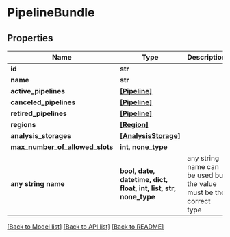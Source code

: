 # PipelineBundle


## Properties
Name | Type | Description | Notes
------------ | ------------- | ------------- | -------------
**id** | **str** |  | 
**name** | **str** |  | 
**active_pipelines** | [**[Pipeline]**](Pipeline.md) |  | 
**canceled_pipelines** | [**[Pipeline]**](Pipeline.md) |  | 
**retired_pipelines** | [**[Pipeline]**](Pipeline.md) |  | 
**regions** | [**[Region]**](Region.md) |  | 
**analysis_storages** | [**[AnalysisStorage]**](AnalysisStorage.md) |  | 
**max_number_of_allowed_slots** | **int, none_type** |  | [optional] 
**any string name** | **bool, date, datetime, dict, float, int, list, str, none_type** | any string name can be used but the value must be the correct type | [optional]

[[Back to Model list]](../README.md#documentation-for-models) [[Back to API list]](../README.md#documentation-for-api-endpoints) [[Back to README]](../README.md)


